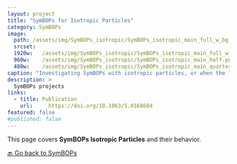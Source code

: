 ```yaml
---
layout: project
title: "SymBOPs for Isotropic Particles"
category: SymBOPs
image: 
  path: /assets/img/SymBOPs_isotropic/SymBOPs_isotropic_main_full_w_bg.png
  srcset:
  1920w:   /assets/img/SymBOPs_isotropic/SymBOPs_isotropic_main_full_w_bg.png
  960w:    /assets/img/SymBOPs_isotropic/SymBOPs_isotropic_main_half.png
  480w:    /assets/img/SymBOPs_isotropic/SymBOPs_isotropic_main_quarter.png
caption: "Investigating SymBOPs with isotropic particles, or when the local orientational information is not known."
description: >
  SymBOPs projects
links:
  - title: Publication
    url:     https://doi.org/10.1063/5.0168604
featured: false
#published: false
---
```


This page covers **SymBOPs Isotropic Particles** and their behavior.

[🔙 Go back to SymBOPs](../SymBOPs/)
